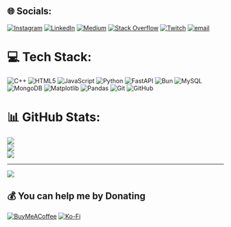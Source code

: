 
## 🌐 Socials:
[![Instagram](https://img.shields.io/badge/Instagram-%23E4405F.svg?logo=Instagram&logoColor=white)](https://instagram.com/itzmaniss) [![LinkedIn](https://img.shields.io/badge/LinkedIn-%230077B5.svg?logo=linkedin&logoColor=white)](https://linkedin.com/in/itzmaniss) [![Medium](https://img.shields.io/badge/Medium-12100E?logo=medium&logoColor=white)](https://medium.com/@itzmaniss) [![Stack Overflow](https://img.shields.io/badge/-Stackoverflow-FE7A16?logo=stack-overflow&logoColor=white)](https://stackoverflow.com/users/20396837) [![Twitch](https://img.shields.io/badge/Twitch-%239146FF.svg?logo=Twitch&logoColor=white)](https://twitch.tv/itzmaniss) [![email](https://img.shields.io/badge/Email-D14836?logo=gmail&logoColor=white)](mailto:contact@itzmaniss.dev) 

# 💻 Tech Stack:
![C++](https://img.shields.io/badge/c++-%2300599C.svg?style=for-the-badge&logo=c%2B%2B&logoColor=white) ![HTML5](https://img.shields.io/badge/html5-%23E34F26.svg?style=for-the-badge&logo=html5&logoColor=white) ![JavaScript](https://img.shields.io/badge/javascript-%23323330.svg?style=for-the-badge&logo=javascript&logoColor=%23F7DF1E) ![Python](https://img.shields.io/badge/python-3670A0?style=for-the-badge&logo=python&logoColor=ffdd54) ![FastAPI](https://img.shields.io/badge/FastAPI-005571?style=for-the-badge&logo=fastapi) ![Bun](https://img.shields.io/badge/Bun-%23000000.svg?style=for-the-badge&logo=bun&logoColor=white) ![MySQL](https://img.shields.io/badge/mysql-4479A1.svg?style=for-the-badge&logo=mysql&logoColor=white) ![MongoDB](https://img.shields.io/badge/MongoDB-%234ea94b.svg?style=for-the-badge&logo=mongodb&logoColor=white) ![Matplotlib](https://img.shields.io/badge/Matplotlib-%23ffffff.svg?style=for-the-badge&logo=Matplotlib&logoColor=black) ![Pandas](https://img.shields.io/badge/pandas-%23150458.svg?style=for-the-badge&logo=pandas&logoColor=white) ![Git](https://img.shields.io/badge/git-%23F05033.svg?style=for-the-badge&logo=git&logoColor=white) ![GitHub](https://img.shields.io/badge/github-%23121011.svg?style=for-the-badge&logo=github&logoColor=white)
# 📊 GitHub Stats:
![](https://github-readme-stats.vercel.app/api?username=itzmaniss&theme=dark&hide_border=false&include_all_commits=true&count_private=true)<br/>
![](https://github-readme-streak-stats.herokuapp.com/?user=itzmaniss&theme=dark&hide_border=false)<br/>
![](https://github-readme-stats.vercel.app/api/top-langs/?username=itzmaniss&theme=dark&hide_border=false&include_all_commits=true&count_private=true&layout=compact)

---
[![](https://visitcount.itsvg.in/api?id=itzmaniss&icon=0&color=0)](https://visitcount.itsvg.in)

  ## 💰 You can help me by Donating
  [![BuyMeACoffee](https://img.shields.io/badge/Buy%20Me%20a%20Coffee-ffdd00?style=for-the-badge&logo=buy-me-a-coffee&logoColor=black)](https://buymeacoffee.com/https://buymeacoffee.com/itzmaniss) [![Ko-Fi](https://img.shields.io/badge/Ko--fi-F16061?style=for-the-badge&logo=ko-fi&logoColor=white)](https://ko-fi.com/https://ko-fi.com/itzmaniss) 

  
<!-- Proudly created with GPRM ( https://gprm.itsvg.in ) -->